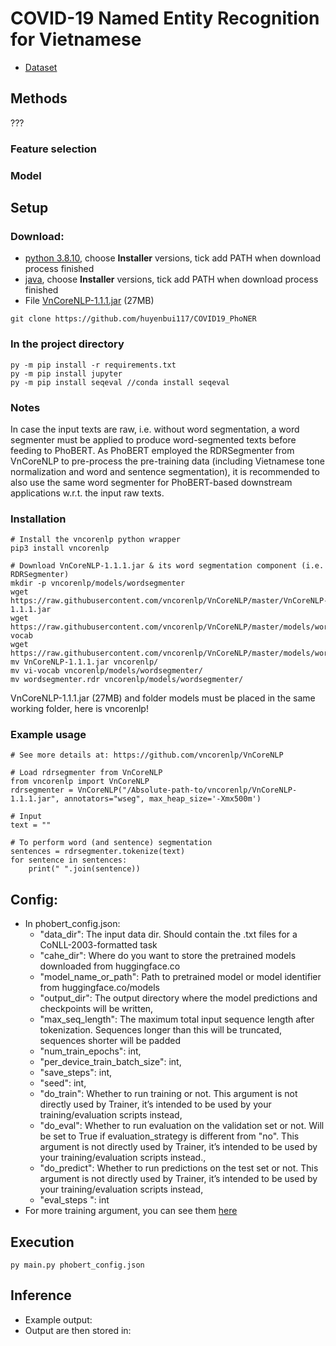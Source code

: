 # COVID-19 Named Entity Recognition for Vietnamese

- [Dataset](https://github.com/VinAIResearch/PhoNER_COVID19)

## Methods

???

### Feature selection


### Model


## Setup

### Download:
- [python 3.8.10](https://www.python.org/downloads/release/python-3810/), choose **Installer** versions, tick add
PATH when download process finished
- [java](https://www.oracle.com/java/technologies/downloads/), choose **Installer** versions, tick add
PATH when download process finished
- File [VnCoreNLP-1.1.1.jar](https://github.com/vncorenlp/VnCoreNLP/raw/master/VnCoreNLP-1.1.1.jar) (27MB)

```shell
git clone https://github.com/huyenbui117/COVID19_PhoNER
```

### In the project directory

```
py -m pip install -r requirements.txt
py -m pip install jupyter
py -m pip install seqeval //conda install seqeval
```

### Notes
In case the input texts are raw, i.e. without word segmentation, a word segmenter must be applied to produce word-segmented texts before feeding to PhoBERT. As PhoBERT employed the RDRSegmenter from VnCoreNLP to pre-process the pre-training data (including Vietnamese tone normalization and word and sentence segmentation), it is recommended to also use the same word segmenter for PhoBERT-based downstream applications w.r.t. the input raw texts.

### Installation

```
# Install the vncorenlp python wrapper
pip3 install vncorenlp

# Download VnCoreNLP-1.1.1.jar & its word segmentation component (i.e. RDRSegmenter) 
mkdir -p vncorenlp/models/wordsegmenter
wget https://raw.githubusercontent.com/vncorenlp/VnCoreNLP/master/VnCoreNLP-1.1.1.jar
wget https://raw.githubusercontent.com/vncorenlp/VnCoreNLP/master/models/wordsegmenter/vi-vocab
wget https://raw.githubusercontent.com/vncorenlp/VnCoreNLP/master/models/wordsegmenter/wordsegmenter.rdr
mv VnCoreNLP-1.1.1.jar vncorenlp/ 
mv vi-vocab vncorenlp/models/wordsegmenter/
mv wordsegmenter.rdr vncorenlp/models/wordsegmenter/
```

VnCoreNLP-1.1.1.jar (27MB) and folder models must be placed in the same working folder, here is vncorenlp!

### Example usage
```
# See more details at: https://github.com/vncorenlp/VnCoreNLP

# Load rdrsegmenter from VnCoreNLP
from vncorenlp import VnCoreNLP
rdrsegmenter = VnCoreNLP("/Absolute-path-to/vncorenlp/VnCoreNLP-1.1.1.jar", annotators="wseg", max_heap_size='-Xmx500m') 

# Input 
text = ""

# To perform word (and sentence) segmentation
sentences = rdrsegmenter.tokenize(text) 
for sentence in sentences:
	print(" ".join(sentence))
```

## Config:

- In phobert_config.json: 
  - "data_dir": The input data dir. Should contain the .txt files for a CoNLL-2003-formatted task
  - "cahe_dir": Where do you want to store the pretrained models downloaded from huggingface.co
  - "model_name_or_path": Path to pretrained model or model identifier from huggingface.co/models
  - "output_dir": The output directory where the model predictions and checkpoints will be written,
  - "max_seq_length": The maximum total input sequence length after tokenization. Sequences longer than this will be truncated, sequences shorter will be padded
  - "num_train_epochs": int,
  - "per_device_train_batch_size": int,
  - "save_steps": int,
  - "seed": int,
  - "do_train": Whether to run training or not. This argument is not directly used by Trainer, it’s intended to be used by your training/evaluation scripts instead,
  - "do_eval": Whether to run evaluation on the validation set or not. Will be set to True if evaluation_strategy is different from "no". This argument is not directly used by Trainer, it’s intended to be used by your training/evaluation scripts instead.,
  - "do_predict": Whether to run predictions on the test set or not. This argument is not directly used by Trainer, it’s intended to be used by your training/evaluation scripts instead,
  - "eval_steps ": int
- For more training argument, you can see them [here](https://huggingface.co/transformers/main_classes/trainer.html#trainingarguments)

## Execution

```
py main.py phobert_config.json 
```

## Inference

- Example output: 
- Output are then stored in:  

